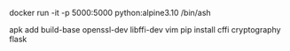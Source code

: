 
docker run -it -p 5000:5000 python:alpine3.10 /bin/ash

apk add build-base openssl-dev libffi-dev vim
pip install cffi cryptography flask



